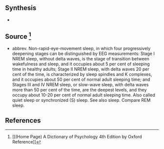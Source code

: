 ## Synthesis
- 
## Source [^1]
- abbrev. Non-rapid-eye-movement sleep, in which four progressively deepening stages can be distinguished by EEG measurements: Stage I NREM sleep, without delta waves, is the stage of transition between wakefulness and sleep, and it occupies about 5 per cent of sleeping time in healthy adults; Stage II NREM sleep, with delta waves 20 per cent of the time, is characterized by sleep spindles and K complexes, and it occupies about 50 per cent of normal adult sleeping time; and Stages III and IV NREM sleep, or slow-wave sleep, with delta waves more than 50 per cent of the time, are the deepest levels, and they occupy about 10-20 per cent of normal adult sleeping time. Also called quiet sleep or synchronized (S) sleep. See also sleep. Compare REM sleep.
## References

[^1]: [[(Home Page) A Dictionary of Psychology 4th Edition by Oxford Reference]]